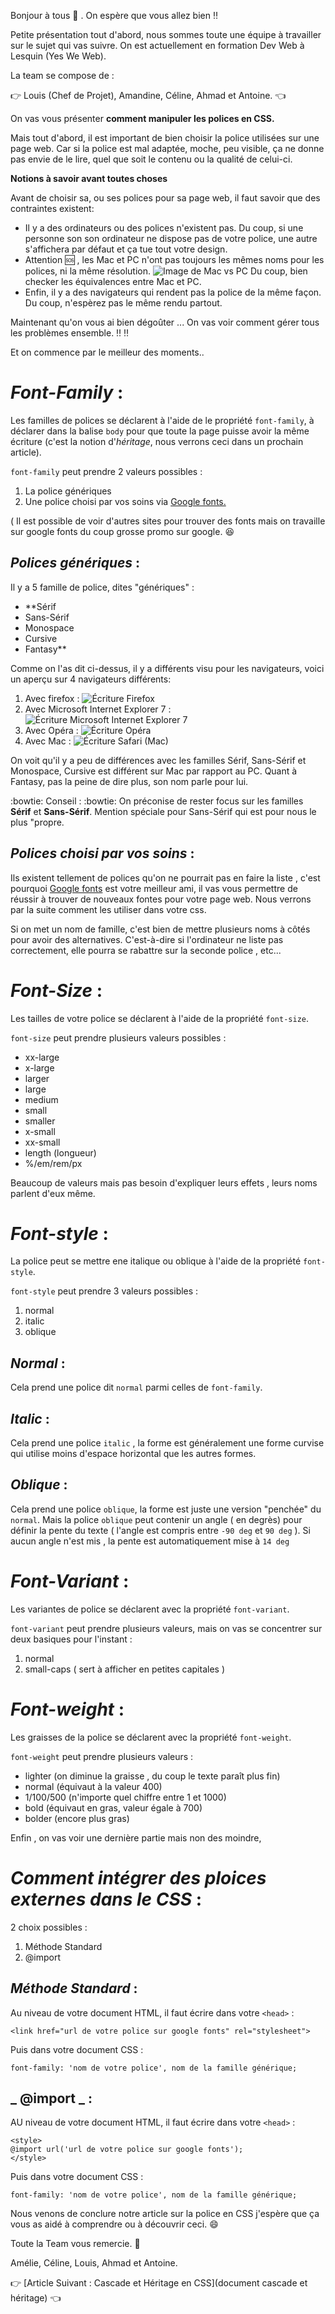 Bonjour à tous  :wave: .
On espère que vous allez bien :bangbang:

Petite présentation tout d'abord, nous sommes toute une équipe à travailler sur le sujet qui vas suivre. On est actuellement en formation Dev Web à Lesquin (Yes We Web).

La team se compose de :

:point_right: Louis (Chef de Projet), Amandine, Céline, Ahmad et Antoine.  :point_left:

On vas vous présenter **comment manipuler les polices en CSS.**

Mais tout d'abord, il est important de bien choisir la police utilisées sur une page web. Car si la police est mal adaptée, moche, peu visible, ça ne donne pas envie de le lire, quel que soit le contenu ou la qualité de celui-ci.

**Notions à savoir avant toutes choses**

Avant de choisir sa, ou ses polices pour sa page web, il faut savoir que des contraintes existent:

* Il y a des ordinateurs ou des polices n'existent pas. Du coup, si une personne son son ordinateur ne dispose pas de votre police, une autre s'affichera par défaut et ça tue tout votre design.
* Attention  :sos: , les Mac et PC n'ont pas toujours les mêmes noms pour les polices, ni la même résolution. ![Image de Mac vs PC](Images/Mac_vs_PC.jpg)
Du coup, bien checker les équivalences entre Mac et PC.
* Enfin, il y a des navigateurs qui rendent pas la police de la même façon. Du coup, n'espèrez pas le même rendu partout.

Maintenant qu'on vous ai bien dégoûter ... On vas voir comment gérer tous les problèmes ensemble. :bangbang: :bangbang:

Et on commence par le meilleur des moments..

# **_Font-Family_** :

Les familles de polices se déclarent à l'aide de le propriété `font-family`, à déclarer dans la balise `body` pour que toute la page puisse avoir la même écriture (c'est la notion d'*héritage*, nous verrons ceci dans un prochain article).

`font-family` peut prendre 2 valeurs possibles :

1. La police génériques
2. Une police choisi par vos soins via [Google fonts.](https://fonts.google.com/)

( Il est possible de voir d'autres sites pour trouver des fonts mais on travaille sur google fonts du coup grosse promo sur google. :satisfied:

## **_Polices génériques_** :

Il y a 5 famille de police, dites "génériques" :

* **Sérif
* Sans-Sérif
* Monospace
* Cursive
* Fantasy**

Comme on l'as dit ci-dessus, il y a différents visu pour les navigateurs, voici un aperçu sur 4 navigateurs différents:

1. Avec firefox : ![Écriture Firefox](Images/Écriture_Firefox.gif)
2. Avec Microsoft Internet Explorer 7 : ![Écriture Microsoft Internet Explorer 7](Images/Écriture_Microsoft.gif)
3. Avec Opéra : ![Écriture Opéra](Images/Écriture_Opéra.gif)
4. Avec Mac : ![Écriture Safari (Mac)](Images/Écriture_Mac.gif)

On voit qu'il y a peu de différences avec les familles Sérif, Sans-Sérif et Monospace, Cursive est différent sur Mac par rapport au PC. Quant à Fantasy, pas la peine de dire plus, son nom parle pour lui.

:bowtie: Conseil : :bowtie: On préconise de rester focus sur les familles **Sérif** et **Sans-Sérif**. Mention spéciale pour Sans-Sérif qui est pour nous le plus "propre.

## **_Polices choisi par vos soins_** :

Ils existent tellement de polices qu'on ne pourrait pas en faire la liste , c'est pourquoi [Google fonts](https://fonts.google.com/) est votre meilleur ami, il vas vous permettre de réussir à trouver de nouveaux fontes pour votre page web.
Nous verrons par la suite comment les utiliser dans votre css.

Si on met un nom de famille, c'est bien de mettre plusieurs noms à côtés pour avoir des alternatives. C'est-à-dire si l'ordinateur ne liste pas correctement, elle pourra se rabattre sur la seconde police , etc...

# **_Font-Size_** :

Les tailles de votre police se déclarent à l'aide de la propriété `font-size`.

`font-size` peut prendre plusieurs valeurs possibles :

* xx-large
* x-large
* larger
* large
* medium
* small
* smaller
* x-small
* xx-small
* length (longueur)
* %/em/rem/px

Beaucoup de valeurs mais pas besoin d'expliquer leurs effets , leurs noms parlent d'eux même.

# **_Font-style_** :

La police peut se mettre ene italique ou oblique à l'aide de la propriété `font-style`.

`font-style` peut prendre 3 valeurs possibles :

1. normal
2. italic
3. oblique

## **_Normal_** :

Cela prend une police dit `normal` parmi celles de `font-family`.

## **_Italic_** :

Cela prend une police `italic` , la forme est généralement une forme curvise qui utilise moins d'espace horizontal que les autres formes.

## **_Oblique_** :

Cela prend une police `oblique`, la forme est juste une version "penchée" du `normal`. Mais la police `oblique` peut contenir un angle ( en degrès) pour définir la pente du texte ( l'angle est compris entre `-90 deg` et `90 deg` ). Si aucun angle n'est mis , la pente est automatiquement mise à `14 deg`

# **_Font-Variant_** :

Les variantes de police se déclarent avec la propriété `font-variant`.

`font-variant` peut prendre plusieurs valeurs, mais on vas se concentrer sur deux basiques pour l'instant :

1. normal
2. small-caps ( sert à afficher en petites capitales )

# **_Font-weight_** :

Les graisses de la police se déclarent avec la propriété `font-weight`.

`font-weight` peut prendre plusieurs valeurs :

* lighter (on diminue la graisse , du coup le texte paraît plus fin)
* normal (équivaut à la valeur 400)
* 1/100/500 (n'importe quel chiffre entre 1 et 1000)
* bold (équivaut en gras, valeur égale à 700)
* bolder (encore plus gras)

Enfin , on vas voir une dernière partie mais non des moindre,

# **_Comment intégrer des ploices externes dans le CSS_** :

2 choix possibles :

1. Méthode Standard
2. @import

## **_Méthode Standard_** :

Au niveau de votre document HTML, il faut écrire dans votre `<head>` :

```
<link href="url de votre police sur google fonts" rel="stylesheet">
```

Puis dans votre document CSS :

```
font-family: 'nom de votre police', nom de la famille générique;
```

## **_ @import _** :

AU niveau de votre document HTML, il faut écrire dans votre `<head>` :

```
<style>
@import url('url de votre police sur google fonts');
</style> 
```

Puis dans votre document CSS :

```
font-family: 'nom de votre police', nom de la famille générique;
```

Nous venons de conclure notre article sur la police en CSS j'espère que ça vous as aidé à comprendre ou à découvrir ceci. :smile:

Toute la Team vous remercie. :wave:

Amélie, Céline, Louis, Ahmad et Antoine.

:point_right: [Article Suivant : Cascade et Héritage en CSS](document cascade et héritage) :point_left:

